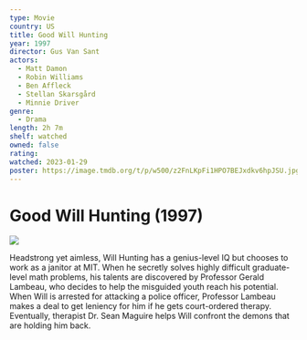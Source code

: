 ```yaml
---
type: Movie
country: US
title: Good Will Hunting
year: 1997
director: Gus Van Sant
actors:
  - Matt Damon
  - Robin Williams
  - Ben Affleck
  - Stellan Skarsgård
  - Minnie Driver
genre:
  - Drama
length: 2h 7m
shelf: watched
owned: false
rating:
watched: 2023-01-29
poster: https://image.tmdb.org/t/p/w500/z2FnLKpFi1HPO7BEJxdkv6hpJSU.jpg
---
```


# Good Will Hunting (1997)

![](https://image.tmdb.org/t/p/w500/z2FnLKpFi1HPO7BEJxdkv6hpJSU.jpg)

Headstrong yet aimless, Will Hunting has a genius-level IQ but chooses to work as a janitor at MIT. When he secretly solves highly difficult graduate-level math problems, his talents are discovered by Professor Gerald Lambeau, who decides to help the misguided youth reach his potential. When Will is arrested for attacking a police officer, Professor Lambeau makes a deal to get leniency for him if he gets court-ordered therapy. Eventually, therapist Dr. Sean Maguire helps Will confront the demons that are holding him back.